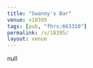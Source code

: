```yaml
---
title: "Swanny's Bar"
venue: v18395
tags: [pub, "fhrs:663310"]
permalink: /v/18395/
layout: venue
---
```

null